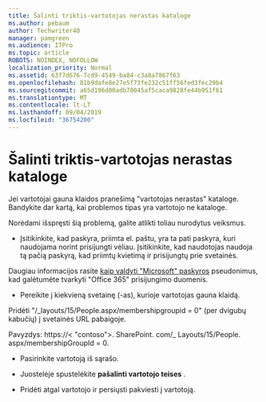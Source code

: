 ```yaml
---
title: Šalinti triktis-vartotojas nerastas kataloge
ms.author: pebaum
author: Techwriter40
manager: pamgreen
ms.audience: ITPro
ms.topic: article
ROBOTS: NOINDEX, NOFOLLOW
localization_priority: Normal
ms.assetid: 63f7d676-7cd9-4549-ba84-c3a8a7867f63
ms.openlocfilehash: 81b9dafe8e27e5f73fe232c51ff56fed3fec29b4
ms.sourcegitcommit: a65d196d00adb70045af5caca9828fe44b951f61
ms.translationtype: MT
ms.contentlocale: lt-LT
ms.lasthandoff: 09/04/2019
ms.locfileid: "36754200"
---
```

# <a name="troubleshoot-issue---user-not-found-in-directory"></a>Šalinti triktis-vartotojas nerastas kataloge

Jei vartotojai gauna klaidos pranešimą "vartotojas nerastas" kataloge. Bandykite dar kartą, kai problemos tipas yra vartotojo ne kataloge.

Norėdami išspręsti šią problemą, galite atlikti toliau nurodytus veiksmus.

- Įsitikinkite, kad paskyra, priimta el. paštu, yra ta pati paskyra, kuri naudojama norint prisijungti vėliau. Įsitikinkite, kad naudotojas naudoja tą pačią paskyrą, kad priimtų kvietimą ir prisijungtų prie svetainės. 

Daugiau informacijos rasite [kaip valdyti "Microsoft" paskyros</a> pseudonimus, kad galėtumėte tvarkyti "Office 365" prisijungimo duomenis](https://support.microsoft.com/help/12407/microsoft-account-how-to-manage-aliases). 

- Pereikite į kiekvieną svetainę (-as), kurioje vartotojas gauna klaidą. 

Pridėti "/_layouts/15/People.aspx/membershipgroupid = 0" (per dvigubų kabučių) į svetainės URL pabaigoje. 

Pavyzdys: https://< "contoso">. SharePoint. com/_ Layouts/15/People. aspx/membershipGroupId = 0.

- Pasirinkite vartotoją iš sąrašo.

- Juostelėje spustelėkite **pašalinti vartotojo teises** . 
-  Pridėti atgal vartotojo ir persiųsti pakviesti į vartotoją.

